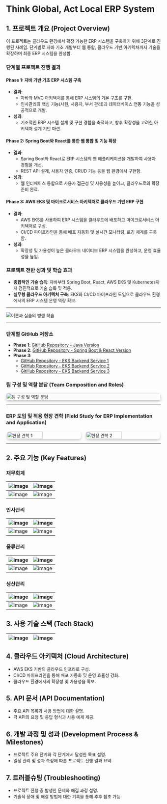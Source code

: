 # Think Global, Act Local ERP System

## 1. 프로젝트 개요 (Project Overview)

이 프로젝트는 클라우드 환경에서 확장 가능한 ERP 시스템을 구축하기 위해 3단계로 진행된 사례임. 단계별로 자바 기초 개발부터 웹 통합, 클라우드 기반 아키텍처까지 기술을 확장하며 최종 ERP 시스템을 완성함.

### 단계별 프로젝트 진행 결과

#### Phase 1: 자바 기반 기초 ERP 시스템 구축
- **결과**:
  - 자바와 MVC 아키텍처를 통해 ERP 시스템의 기본 구조를 구현.
  - 인사관리의 핵심 기능(사원, 사용자, 부서 관리)과 데이터베이스 연동 기능을 성공적으로 개발.
- **성과**:
  - 기초적인 ERP 시스템 설계 및 구현 경험을 축적하고, 향후 확장성을 고려한 아키텍처 설계 기반 마련.

#### Phase 2: Spring Boot와 React를 통한 웹 통합 및 기능 확장
- **결과**:
  - Spring Boot와 React로 ERP 시스템의 웹 애플리케이션을 개발하여 사용자 경험을 개선.
  - REST API 설계, 사용자 인증, CRUD 기능 등을 웹 환경에서 구현함.
- **성과**:
  - 웹 인터페이스 통합으로 사용자 접근성 및 사용성을 높이고, 클라우드로의 확장 준비 완료.

#### Phase 3: AWS EKS 및 마이크로서비스 아키텍처로 클라우드 기반 ERP 구현
- **결과**:
  - AWS EKS를 사용하여 ERP 시스템을 클라우드에 배포하고 마이크로서비스 아키텍처로 구성.
  - CI/CD 파이프라인을 통해 배포 자동화 및 실시간 모니터링, 로깅 체계를 구축함.
- **성과**:
  - 확장성 및 가용성이 높은 클라우드 네이티브 ERP 시스템을 완성하고, 운영 효율성을 높임.

### 프로젝트 전반 성과 및 학습 효과
- **종합적인 기술 습득**: 자바부터 Spring Boot, React, AWS EKS 및 Kubernetes까지 점진적으로 기술 습득 및 적용.
- **실무형 클라우드 아키텍처 구축**: EKS와 CI/CD 파이프라인 도입으로 클라우드 환경에서의 ERP 시스템 운영 역량 확보.

---

![이론과 실습의 병행 학습](https://github.com/user-attachments/assets/d37b27b6-ee40-4978-b8d7-71268bdc8c03)

---

### 단계별 GitHub 저장소
- **Phase 1**: [GitHub Repository - Java Version](#)
- **Phase 2**: [GitHub Repository - Spring Boot & React Version](#)
- **Phase 3**: 
   - [GitHub Repository - EKS Backend Service 1](#)
   - [GitHub Repository - EKS Backend Service 2](#)
   - [GitHub Repository - EKS Backend Service 3](#)

### 팀 구성 및 역할 분담 (Team Composition and Roles)
<div style="display: flex; justify-content: center;">
    <img src="https://github.com/user-attachments/assets/874b2ec8-ebae-4542-ac87-a0a59489f1d7" alt="팀 구성 및 역할 분담" style="width: 100%; height: auto; border-radius: 8px; box-shadow: 0px 4px 8px rgba(0, 0, 0, 0.2);">
</div>

---

### ERP 도입 및 적용 현장 견학 (Field Study for ERP Implementation and Application)

<div style="display: flex; justify-content: space-around; gap: 10px; margin-top: 20px;">
    <img src="https://github.com/user-attachments/assets/64767f44-d5f1-4dba-98f6-c2c3600b065f" alt="현장 견학 1" style="width: 48%; height: auto; border-radius: 8px; box-shadow: 0px 4px 8px rgba(0, 0, 0, 0.2);">
    <img src="https://github.com/user-attachments/assets/49f30b4c-6217-41a0-b955-4c7909e559a8" alt="현장 견학 2" style="width: 48%; height: auto; border-radius: 8px; box-shadow: 0px 4px 8px rgba(0, 0, 0, 0.2);">
</div>

---

## 2. 주요 기능 (Key Features)

### 재무회계
| ![image](https://github.com/user-attachments/assets/3152fcd2-5be4-4187-99dc-94d747779346) | ![image](https://github.com/user-attachments/assets/b7b4d6ed-3107-404d-abbd-92469dd1b38f) |
| --- | --- |
| ![image](https://github.com/user-attachments/assets/075a77ac-074c-4e69-8e57-87041c34b07a) | ![image](https://github.com/user-attachments/assets/8d7e6f5c-a3b4-4218-bd96-1f147cc38841) |

### 인사관리
| ![image](https://github.com/user-attachments/assets/5c8059a0-a023-44f2-b975-e739fb25eb6f) | ![image](https://github.com/user-attachments/assets/02e5bdc5-d2bc-4654-add5-6dcf2feb0a9d) |
| --- | --- |
| ![image](https://github.com/user-attachments/assets/5a750574-4f6e-4cd2-a550-613eb0cb3620) | ![image](https://github.com/user-attachments/assets/83ff6305-7fc5-4d0c-a87d-313b83c1c587) |

### 물류관리
| ![image](https://github.com/user-attachments/assets/3f8fb2a1-13b6-46de-9040-23273829f16d) | ![image](https://github.com/user-attachments/assets/3503067b-52ce-4359-acf9-4f45e6cf61ec) |
| --- | --- |
| ![image](https://github.com/user-attachments/assets/a7330e97-ec00-4c8a-96aa-77a9ac7739a1) | ![image](https://github.com/user-attachments/assets/15fd485f-7135-4496-9217-8fbbe0ff4331) |

### 생산관리
| ![image](https://github.com/user-attachments/assets/9d36af78-ddba-4e85-8367-18e34035e1ff) | ![image](https://github.com/user-attachments/assets/ff8e0f85-b436-4dd2-bc7a-6fdeeb6818f2) |
| --- | --- |
| ![image](https://github.com/user-attachments/assets/5a8a0de4-61de-4a9a-b786-cf6324bd4135) | ![image](https://github.com/user-attachments/assets/bde469f2-68f7-42cc-94ad-52e4a5912690) |

## 3. 사용 기술 스택 (Tech Stack)
| ![image](https://github.com/user-attachments/assets/c54cdc7d-ad7c-4814-a08d-5173d7fe46c4) | ![image](https://github.com/user-attachments/assets/ba59e8bd-56d3-49b9-b405-d7f68d6c6cf7) |
| --- | --- |

## 4. 클라우드 아키텍처 (Cloud Architecture)
- AWS EKS 기반의 클라우드 인프라로 구성.
- CI/CD 파이프라인을 통해 배포 자동화 및 운영 효율성 강화.
- 클라우드 환경에서의 확장성 및 가용성을 확보.

## 5. API 문서 (API Documentation)
- 주요 API 목록과 사용 방법에 대한 설명.
- 각 API의 요청 및 응답 형식과 사용 예제 제공.

## 6. 개발 과정 및 성과 (Development Process & Milestones)
- 프로젝트 주요 단계와 각 단계에서 달성한 목표 설명.
- 일정 관리 및 성과 측정에 따른 프로젝트 진행 결과 요약.

## 7. 트러블슈팅 (Troubleshooting)
- 프로젝트 진행 중 발생한 문제와 해결 과정 설명.
- 기술적 장애 및 해결 방법에 대한 기록을 통해 추후 참조 가능.

